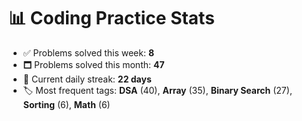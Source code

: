 # 📊 Coding Practice Stats

- ✅ Problems solved this week: **8**
- 🗖️ Problems solved this month: **47**
- 📌 Current daily streak: **22 days**
- 🏷️ Most frequent tags: **DSA** (40), **Array** (35), **Binary Search** (27), **Sorting** (6), **Math** (6)

